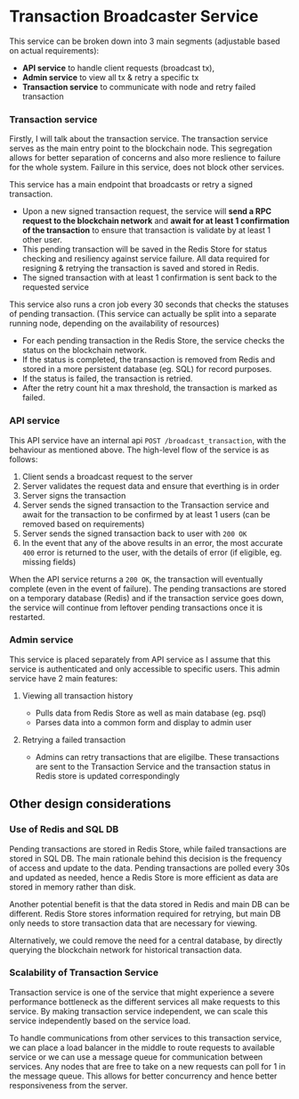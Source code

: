 # Transaction Broadcaster Service
This service can be broken down into 3 main segments (adjustable based on actual requirements):
   * **API service** to handle client requests (broadcast tx), 
   * **Admin service** to view all tx & retry a specific tx
   * **Transaction service** to communicate with node and retry failed transaction

### Transaction service
Firstly, I will talk about the transaction service. The transaction service serves as the main entry point to the blockchain node. This segregation allows for better separation of concerns and also more reslience to failure for the whole system. Failure in this service, does not block other services.

This service has a main endpoint that broadcasts or retry a signed transaction. 
   * Upon a new signed transaction request, the service will **send a RPC request to the blockchain network** and **await for at least 1 confirmation of the transaction** to ensure that transaction is validate by at least 1 other user. 
   * This pending transaction will be saved in the Redis Store for status checking and resiliency against service failure. All data required for resigning & retrying the transaction is saved and stored in Redis.
   * The signed transaction with at least 1 confirmation is sent back to the requested service

This service also runs a cron job every 30 seconds that checks the statuses of pending transaction. (This service can actually be split into a separate running node, depending on the availability of resources)
   * For each pending transaction in the Redis Store, the service checks the status on the blockchain network.
   * If the status is completed, the transaction is removed from Redis and stored in a more persistent database (eg. SQL) for record purposes.
   * If the status is failed, the transaction is retried.
   * After the retry count hit a max threshold, the transaction is marked as failed.

### API service
This API service have an internal api `POST /broadcast_transaction`, with the behaviour as mentioned above. The high-level flow of the service is as follows:
   1. Client sends a broadcast request to the server
   2. Server validates the request data and ensure that everthing is in order
   3. Server signs the transaction
   4. Server sends the signed transaction to the Transaction service and await for the transaction to be confirmed by at least 1 users (can be removed based on requirements)
   5. Server sends the signed transaction back to user with `200 OK`
   6. In the event that any of the above results in an error, the most accurate `400` error is returned to the user, with the details of error (if eligible, eg. missing fields)

When the API service returns a `200 OK`, the transaction will eventually complete (even in the event of failure). The pending transactions are stored on a temporary database (Redis) and if the transaction service goes down, the service will continue from leftover pending transactions once it is restarted.

### Admin service
This service is placed separately from API service as I assume that this service is authenticated and only accessible to specific users. This admin service have 2 main features:

1. Viewing all transaction history
   * Pulls data from Redis Store as well as main database (eg. psql)
   * Parses data into a common form and display to admin user

2. Retrying a failed transaction
   * Admins can retry transactions that are eligilbe. These transactions are sent to the Transaction Service and the transaction status in Redis store is updated correspondingly


## Other design considerations
### Use of Redis and SQL DB
Pending transactions are stored in Redis Store, while failed transactions are stored in SQL DB. The main rationale behind this decision is the frequency of access and update to the data. Pending transactions are polled every 30s and updated as needed, hence a Redis Store is more efficient as data are stored in memory rather than disk.

Another potential benefit is that the data stored in Redis and main DB can be different. Redis Store stores information required for retrying, but main DB only needs to store transaction data that are necessary for viewing.

Alternatively, we could remove the need for a central database, by directly querying the blockchain network for historical transaction data.

### Scalability of Transaction Service
Transaction service is one of the service that might experience a severe performance bottleneck as the different services all make requests to this service. By making transaction service independent, we can scale this service independently based on the service load.

To handle communications from other services to this transaction service, we can place a load balancer in the middle to route requests to available service or we can use a message queue for communication between services. Any nodes that are free to take on a new requests can poll for 1 in the message queue. This allows for better concurrency and hence better responsiveness from the server.

